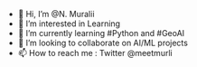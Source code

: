 - 👋 Hi, I’m @N. Muralii
- 👀 I’m interested in Learning
- 🌱 I’m currently learning #Python and #GeoAI
- 💞️ I’m looking to collaborate on AI/ML projects
- 📫 How to reach me : Twitter @meetmurli

<!---
NMuralii/NMuralii is a ✨ special ✨ repository because its `README.md` (this file) appears on your GitHub profile.
You can click the Preview link to take a look at your changes.
--->
